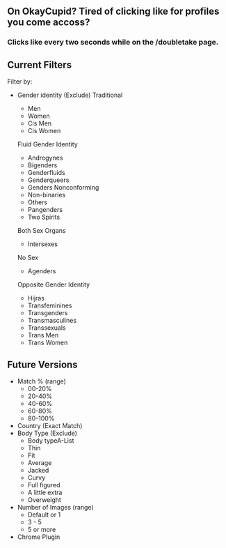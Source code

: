 ## On OkayCupid? Tired of clicking like for profiles you come accoss?
### Clicks like every two seconds while on the /doubletake page.

## Current Filters

Filter by:
- Gender identity (Exclude)
    Traditional
    - Men
    - Women
    - Cis Men
    - Cis Women

    Fluid Gender Identity
    - Androgynes
    - Bigenders
    - Genderfluids
    - Genderqueers
    - Genders Nonconforming
    - Non-binaries
    - Others
    - Pangenders
    - Two Spirits

    Both Sex Organs
    - Intersexes

    No Sex
    - Agenders
    
    Opposite Gender Identity
    - Hijras
    - Transfeminines
    - Transgenders
    - Transmasculines
    - Transsexuals
    - Trans Men
    - Trans Women

## Future Versions

- Match % (range)
    - 00-20%
    - 20-40%
    - 40-60%
    - 60-80%
    - 80-100%
- Country (Exact Match)
- Body Type (Exclude)
    - Body typeA-List
    - Thin
    - Fit
    - Average
    - Jacked
    - Curvy
    - Full figured
    - A little extra
    - Overweight
- Number of Images (range)
    - Default or 1
    - 3 - 5
    - 5 or more
- Chrome Plugin